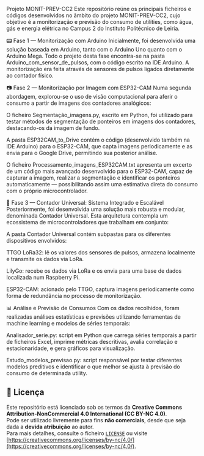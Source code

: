 Projeto MONIT-PREV-CC2
Este repositório reúne os principais ficheiros e códigos desenvolvidos no âmbito do projeto MONIT-PREV-CC2, cujo objetivo é a monitorização e previsão do consumo de utilities, como água, gás e energia elétrica no Campus 2 do Instituto Politécnico de Leiria.

📟 Fase 1 — Monitorização com Arduino
Inicialmente, foi desenvolvida uma solução baseada em Arduino, tanto com o Arduino Uno quanto com o Arduino Mega.
Todo o projeto desta fase encontra-se na pasta Arduino_com_sensor_de_pulsos, com o código escrito na IDE Arduino.
A monitorização era feita através de sensores de pulsos ligados diretamente ao contador físico.

📷 Fase 2 — Monitorização por Imagem com ESP32-CAM
Numa segunda abordagem, explorou-se o uso de visão computacional para aferir o consumo a partir de imagens dos contadores analógicos:

O ficheiro Segmentação_imagens.py, escrito em Python, foi utilizado para testar métodos de segmentação de ponteiros em imagens dos contadores, destacando-os da imagem de fundo.

A pasta ESP32CAM_to_Drive contém o código (desenvolvido também na IDE Arduino) para o ESP32-CAM, que capta imagens periodicamente e as envia para o Google Drive, permitindo sua posterior análise.

O ficheiro Processamento_imagens_ESP32CAM.txt apresenta um excerto de um código mais avançado desenvolvido para o ESP32-CAM, capaz de capturar a imagem, realizar a segmentação e identificar os ponteiros automaticamente — possibilitando assim uma estimativa direta do consumo com o próprio microcontrolador.

🔄 Fase 3 — Contador Universal: Sistema Integrado e Escalável
Posteriormente, foi desenvolvida uma solução mais robusta e modular, denominada Contador Universal. Esta arquitetura contempla um ecossistema de microcontroladores que trabalham em conjunto:

A pasta Contador Universal contém subpastas para os diferentes dispositivos envolvidos:

TTGO LoRa32: lê os valores dos sensores de pulsos, armazena localmente e transmite os dados via LoRa.

LilyGo: recebe os dados via LoRa e os envia para uma base de dados localizada num Raspberry Pi.

ESP32-CAM: acionado pelo TTGO, captura imagens periodicamente como forma de redundância no processo de monitorização.

📊 Análise e Previsão de Consumos
Com os dados recolhidos, foram realizadas análises estatísticas e previsões utilizando ferramentas de machine learning e modelos de séries temporais:

Analisador_serie.py: script em Python que carrega séries temporais a partir de ficheiros Excel, imprime métricas descritivas, avalia correlação e estacionaridade, e gera gráficos para visualização.

Estudo_modelos_previsao.py: script responsável por testar diferentes modelos preditivos e identificar o que melhor se ajusta à previsão do consumo de determinada utility.

## 📜 Licença

Este repositório está licenciado sob os termos da **Creative Commons Attribution-NonCommercial 4.0 International (CC BY-NC 4.0)**.  
Pode ser utilizado livremente para fins **não comerciais**, desde que seja dada a **devida atribuição** ao autor.  
Para mais detalhes, consulte o ficheiro [`LICENSE`](./LICENSE) ou visite [https://creativecommons.org/licenses/by-nc/4.0/](https://creativecommons.org/licenses/by-nc/4.0/).

